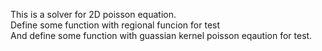 This is a solver for 2D poisson equation.  
Define some function with regional funcion for test  
And define some function with guassian kernel poisson eqaution for test.  
